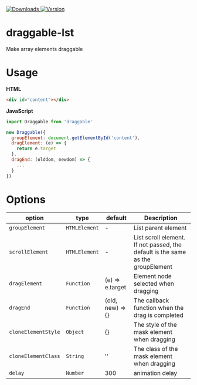 <p>
  <a href="https://npm-stat.com/charts.html?package=draggable-lst">
    <img alt="Downloads" src="https://img.shields.io/npm/dm/draggable-lst.svg">
  </a>
  <a href="https://www.npmjs.com/package/draggable-lst">
    <img alt="Version" src="https://img.shields.io/npm/v/draggable-lst.svg"/>
  </a>
</p>

# draggable-lst

Make array elements draggable

# Usage

**HTML**
```html
<div id="content"></div>
```

**JavaScript**
```js
import Draggable from 'draggable'

new Draggable({
  groupElement: document.getElementById('content'),
  dragElement: (e) => {
    return e.target
  },
  dragEnd: (olddom, newdom) => {
    ...
  }
})
```

# Options

| **option** | **type** | **default** | **Description** |
|-------------|--------------|--------------|--------------|
| `groupElement` | `HTMLElement` | - | List parent element |
| `scrollElement` | `HTMLElement` | - | List scroll element. If not passed, the default is the same as the groupElement |
| `dragElement` | `Function` | (e) => e.target | Element node selected when dragging |
| `dragEnd` | `Function` | (old, new) => {} | The callback function when the drag is completed |
| `cloneElementStyle` | `Object` | {} | The style of the mask element when dragging |
| `cloneElementClass` | `String` | '' | The class of the mask element when dragging |
| `delay` | `Number` | 300 | animation delay |
